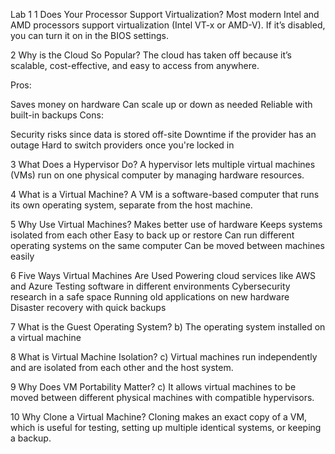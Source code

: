 Lab 1
1 Does Your Processor Support Virtualization?
Most modern Intel and AMD processors support virtualization (Intel VT-x or AMD-V). If it’s disabled, you can turn it on in the BIOS settings.

2 Why is the Cloud So Popular?
The cloud has taken off because it’s scalable, cost-effective, and easy to access from anywhere.

Pros:

Saves money on hardware
Can scale up or down as needed
Reliable with built-in backups
Cons:

Security risks since data is stored off-site
Downtime if the provider has an outage
Hard to switch providers once you're locked in

3 What Does a Hypervisor Do?
A hypervisor lets multiple virtual machines (VMs) run on one physical computer by managing hardware resources.

4 What is a Virtual Machine?
A VM is a software-based computer that runs its own operating system, separate from the host machine.

5 Why Use Virtual Machines?
Makes better use of hardware
Keeps systems isolated from each other
Easy to back up or restore
Can run different operating systems on the same computer
Can be moved between machines easily

6 Five Ways Virtual Machines Are Used
Powering cloud services like AWS and Azure
Testing software in different environments
Cybersecurity research in a safe space
Running old applications on new hardware
Disaster recovery with quick backups

7 What is the Guest Operating System?
b) The operating system installed on a virtual machine

8 What is Virtual Machine Isolation?
c) Virtual machines run independently and are isolated from each other and the host system.

9 Why Does VM Portability Matter?
c) It allows virtual machines to be moved between different physical machines with compatible hypervisors.

10 Why Clone a Virtual Machine?
Cloning makes an exact copy of a VM, which is useful for testing, setting up multiple identical systems, or keeping a backup.

